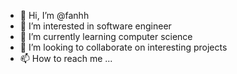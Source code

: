 - 👋 Hi, I’m @fanhh
- 👀 I’m interested in software engineer
- 🌱 I’m currently learning computer science
- 💞️ I’m looking to collaborate on interesting projects
- 📫 How to reach me ...

<!---
fanhh/fanhh is a ✨ special ✨ repository because its `README.md` (this file) appears on your GitHub profile.
You can click the Preview link to take a look at your changes.
--->
